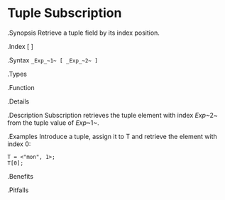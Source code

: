 # Tuple Subscription

.Synopsis
Retrieve a tuple field by its index position.

.Index
[ ]

.Syntax
`_Exp_~1~ [ _Exp_~2~ ]`

.Types

.Function

.Details

.Description
Subscription retrieves the tuple element with index _Exp_~2~ from the tuple value of _Exp_~1~.

.Examples
Introduce a tuple, assign it to T and retrieve the element with index 0:
```rascal-shell
T = <"mon", 1>;
T[0];
```

.Benefits

.Pitfalls

